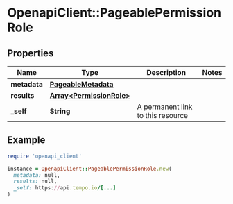 # OpenapiClient::PageablePermissionRole

## Properties

| Name | Type | Description | Notes |
| ---- | ---- | ----------- | ----- |
| **metadata** | [**PageableMetadata**](PageableMetadata.md) |  |  |
| **results** | [**Array&lt;PermissionRole&gt;**](PermissionRole.md) |  |  |
| **_self** | **String** | A permanent link to this resource |  |

## Example

```ruby
require 'openapi_client'

instance = OpenapiClient::PageablePermissionRole.new(
  metadata: null,
  results: null,
  _self: https://api.tempo.io/[...]
)
```


